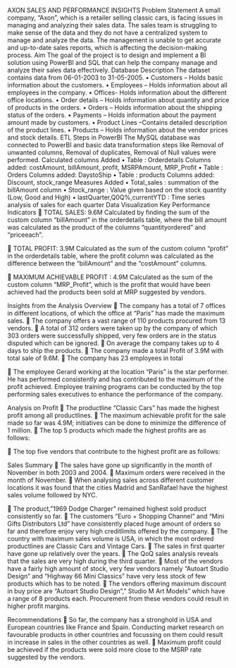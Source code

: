 
AXON SALES AND PERFORMANCE INSIGHTS
Problem Statement
A small company, “Axon”, which is a retailer selling classic cars, is facing issues in managing and analyzing their sales data. The sales team is struggling to make sense of the data and they do not have a centralized system to manage and analyze the data. The management is unable to get accurate and up-to-date sales reports, which is affecting the decision-making process.
Aim
The goal of the project is to design and implement a BI solution using PowerBI and SQL that can help the company manage and analyze their sales data effectively.
Database Description
The dataset contains data from 06-01-2003 to 31-05-2005.
•	Customers – Holds basic information about the customers.
•	Employees – Holds information about all employees in the company.
•	Offices- Holds information about the different office locations.
•	Order details – Holds information about quantity and price of products in the orders.
•	Orders – Holds information about the shipping status of the orders.
•	Payments – Holds information about the payment amount made by customers.
•	Product Lines –Contains detailed description of the product lines.
•	Products – Holds information about the vendor prices and stock details.
ETL Steps in PowerBI
The MySQL database was connected to PowerBI and basic data transformation steps like Removal of unwanted columns, Removal of duplicates, Removal of Null values were performed.
Calculated columns Added
•	Table : Orderdetails
Columns added: costAmount, billAmount, profit, MSRPAmount, MRP_Profit
•	Table : Orders
Columns added: DaystoShip
•	Table : products
Columns added: Discount, stock_range 
Measures Added
•	Total_sales : summation of the billAmount column
•	Stock_range :  Value given based on the stock quantity (Low, Good and High)
•	lastQuarter,Q0Q%,currentYTD : Time series analysis of sales for each quarter
Data Visualization
Key Performance Indicators
	TOTAL SALES: 9.6M
Calculated by finding the sum of the custom column “billAmount” in the orderdetails table, where the bill amount was calculated as the product of the columns “quantityordered” and “priceeach”.

	TOTAL PROFIT: 3.9M
Calculated as the sum of the custom column “profit” in the orderdetails table, where the profit column was calculated as the difference between the “billAmount” and the “costAmount” columns.

	MAXIMUM ACHIEVABLE PROFIT : 4.9M
Calculated as the sum of the custom column “MRP_Profit”, which is the profit that would have been achieved had the products been sold at MRP suggested by vendors.

Insights from the Analysis 
Overview
	The company has a total of 7 offices in different locations, of which the office at “Paris” has made the maximum sales.
	The company offers a vast range of 110 products procured from 13 vendors.
	A total of 312 orders were taken up by the company of which 303 orders were successfully shipped, very few orders are in the status disputed which can be ignored.
	On average the company takes up to 4 days to ship the products.
	The company made a total Profit of 3.9M with total sale of 9.6M.
	The company has 23 employees in total

 

	The employee Gerard working at the location “Paris” is the star performer. He has performed consistently and has contributed to the maximum of the profit achieved. Employee training programs can be conducted by the top performing sales executives to enhance the performance of the company.

 
Analysis on Profit 
	The productline “Classic Cars” has made the highest profit among all productlines.
	The maximum achievable profit for the sale made so far was 4.9M; initiatives can be done to minimize the difference of 1 million.
	The top 5 products which made the highest profits are as follows:
 

	The top five vendors that contribute to the highest profit are as follows:
 
Sales Summary
	The sales have gone up significantly in the month of November in both 2003 and 2004.
	Maximum orders were received in the month of November.
	When analysing sales across different customer locations it was found that the cities Madrid and SanRafael have the highest sales volume followed by NYC.
 

	 The product,”1969 Dodge Charger” remained highest sold product consistently so far.
	The customers “Euro + Shopping Channel” and “Mini Gifts Distributors Ltd” have consistently placed huge amount of orders so far and therefore enjoy very high creditlimits offered by the company.
	The country with maximum sales volume is USA, in which the most ordered productlines are Classic Cars and Vintage Cars.
	The sales in first quarter have gone up relatively over the years.
	The QoQ sales analysis reveals that the sales are very high during the third quarter.
	Most of the vendors have a fairly high amount of stock, very few vendors namely “Autoart Studio Design” and “Highway 66 Mini Classics” have very less stock of few products which has to be noted.
	The vendors offering maximum discount in buy price are “Autoart Studio Design”,” Studio M Art Models” which have a range of 8 products each. Procurement from these vendors could result in higher profit margins.
 
Recommendations
	So far, the company has a stronghold in USA and European countries like France and Spain. Conducting market research on favourable products in other countries and   focussing on them could result in increase in sales in the other countries as well.
	Maximum profit could be achieved if the products were sold more close to the MSRP rate suggested by the vendors.

